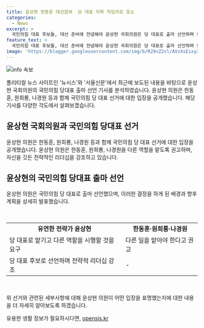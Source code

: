 ```yaml
---
title: 윤상현 한동훈 대선참여  당 대표 지목 적임자로 호소
categories:
  - News
excerpt: >
  국민의힘 대표 후보들, 대선 준비에 전념해야 윤상현 국회의원은 당 대표로 출마 선언하며 한동훈, 원희룡, 나경원 등에게 다른 역할을 요구했다. 그는 대표로 뽑히면 2026년 지방선거와 2027년 대선에서 이기는 DNA를 찾아올 것을 강조했으며, 민주당을 견제할 대표로 자신을 주장했다. 이에 반해 나경원, 한동훈, 원희룡도 당 대표 후보로 선언할 예정이다.
feature_text: >
  국민의힘 대표 후보들, 대선 준비에 전념해야 윤상현 국회의원은 당 대표로 출마 선언하며 한동훈, 원희룡, 나경원 등에게 다른 역할을 요구했다. 그는 대표로 뽑히면 2026년 지방선거와 2027년 대선에서 이기는 DNA를 찾아올 것을 강조했으며, 민주당을 견제할 대표로 자신을 주장했다. 이에 반해 나경원, 한동훈, 원희룡도 당 대표 후보로 선언할 예정이다.
image: 'https://blogger.googleusercontent.com/img/b/R29vZ2xl/AVvXsEixyZcFfHzMRdzZMjFBmAUKJYCLCGyLL1o632UiGVXcaFdKo_bkvkuCioo0uUKlGfBVcT3P84aROyZIXSBEx3Aw5nCQ3pTgDom1WDC4m8eifvWiAmWEEVb4x6G_l8C0QH225ldMjyaFvpxGEBGNO37VmDTDMHGhJPq73UglMfDca1-0aw/s1600/blogspot.png'
---
```


<p><img src="https://blogger.googleusercontent.com/img/b/R29vZ2xl/AVvXsEixyZcFfHzMRdzZMjFBmAUKJYCLCGyLL1o632UiGVXcaFdKo_bkvkuCioo0uUKlGfBVcT3P84aROyZIXSBEx3Aw5nCQ3pTgDom1WDC4m8eifvWiAmWEEVb4x6G_l8C0QH225ldMjyaFvpxGEBGNO37VmDTDMHGhJPq73UglMfDca1-0aw/s1600/blogspot.png" alt="info 속보" /></p>

<p>폴리티컬 뉴스 사이트인 '뉴시스'와 '서울신문'에서 최근에 보도된 내용을 바탕으로 윤상현 국회의원의 국민의힘 당대표 출마 선언 기사를 분석하였습니다. 윤상현 의원은 한동훈, 원희룡, 나경원 등과 함께 국민의힘 당 대표 선거에 대한 입장을 공개했습니다. 해당 기사를 다양한 각도에서 살펴보겠습니다.</p>

<h2 data-ke-size="size26">윤상현 국회의원과 국민의힘 당대표 선거</h2>

<p>윤상현 의원은 한동훈, 원희룡, 나경원 등과 함께 국민의힘 당 대표 선거에 대한 입장을 공개했습니다. 윤상현 의원은 한동훈, 원희룡, 나경원을 다른 역할을 맡도록 권고하며, 자신을 깃든 전략적인 리더십을 강조하고 있습니다.</p>

<h2 data-ke-size="size26">윤상현의 국민의힘 당대표 출마 선언</h2>

<p>윤상현 의원은 국민의힘 당 대표로 출마 선언했으며, 이러한 결정을 하게 된 배경과 향후 계획을 상세히 발표했습니다. </p>

<p data-ke-size="size16">&nbsp;</p>

<table>
  <tr>
    <td style="text-align: center; height: 17px;"><b>유연한 전략가 윤상현</b></td>
    <td style="text-align: center; height: 17px;"><b>한동훈·원희룡·나경원</b></td>
  </tr>
  <tr>
    <td>당 대표로 맡기고 다른 역할을 시행할 것을 요구</td>
    <td>다른 일을 맡아야 한다고 권고</td>
  </tr>
  <tr>
    <td>당 대표 후보로 선언하며 전략적 리더십 강조</td>
    <td>-</td>
  </tr>
</table>

<p data-ke-size="size16">&nbsp;</p>

<p>위 선거와 관련된 세부사항에 대해 윤상현 의원이 어떤 입장을 표명했는지에 대한 내용을 더 자세히 알아보도록 하겠습니다.</p>
유용한 생활 정보가 필요하시다면, <a href="https://opensis.kr" rel="dofollow">opensis.kr</a>


